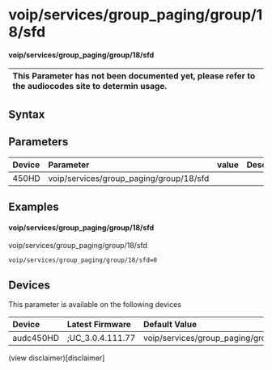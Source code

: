 ﻿---
description: voip/services/group_paging/group/18/sfd
search: false
---

# voip/services/group_paging/group/18/sfd

#### voip/services/group_paging/group/18/sfd


| This Parameter has not been documented yet, please refer to the audiocodes site to determin usage.  | 
| :--- |

## Syntax

## Parameters
|Device|Parameter|value|Description|
|:---|:---|:---|:---|
| 450HD | voip/services/group_paging/group/18/sfd |  |  |

## Examples
#### voip/services/group_paging/group/18/sfd

voip/services/group_paging/group/18/sfd

```
voip/services/group_paging/group/18/sfd=0
```

## Devices
This parameter is available on the following devices

| Device | Latest Firmware | Default Value |
|:---|:---|:---|
| audc450HD | ;UC_3.0.4.111.77 | voip/services/group_paging/group/18/sfd=0 

(view disclaimer)[disclaimer]

